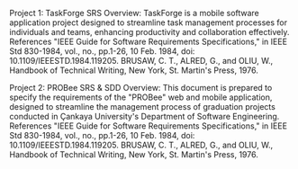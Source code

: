 Project 1: TaskForge SRS
Overview:
TaskForge is a mobile software application project designed to streamline task management processes for individuals and teams, enhancing productivity and collaboration effectively.
References
"IEEE Guide for Software Requirements Specifications," in IEEE Std 830-1984, vol., no., pp.1-26, 10 Feb. 1984, doi: 10.1109/IEEESTD.1984.119205.
BRUSAW, C. T., ALRED, G., and OLIU, W., Handbook of Technical Writing, New York, St. Martin's Press, 1976.

Project 2: PROBee SRS & SDD
Overview:
This document is prepared to specify the requirements of the "PROBee" web and mobile application, designed to streamline the management process of graduation projects conducted in Çankaya University's Department of Software Engineering.
References
"IEEE Guide for Software Requirements Specifications," in IEEE Std 830-1984, vol., no., pp.1-26, 10 Feb. 1984, doi: 10.1109/IEEESTD.1984.119205.
BRUSAW, C. T., ALRED, G., and OLIU, W., Handbook of Technical Writing, New York, St. Martin's Press, 1976.
